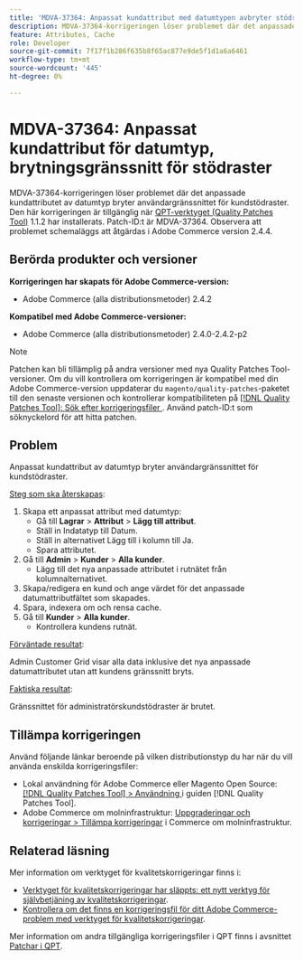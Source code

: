 ```yaml
---
title: 'MDVA-37364: Anpassat kundattribut med datumtypen avbryter stödrastergränssnittet'
description: MDVA-37364-korrigeringen löser problemet där det anpassade kundattributet av datumtyp bryter användargränssnittet för kundstödraster. Den här korrigeringen är tillgänglig när [QPT-verktyget (Quality Patches Tool)](https://experienceleague.adobe.com/en/docs/commerce-knowledge-base/kb/announcements/commerce-announcements/magento-quality-patches-released-new-tool-to-self-serve-quality-patches) 1.1.2 är installerat. Patch-ID:t är MDVA-37364. Observera att problemet schemaläggs att åtgärdas i Adobe Commerce version 2.4.4.
feature: Attributes, Cache
role: Developer
source-git-commit: 7f17f1b286f635b8f65ac877e9de5f1d1a6a6461
workflow-type: tm+mt
source-wordcount: '445'
ht-degree: 0%

---
```


# MDVA-37364: Anpassat kundattribut för datumtyp, brytningsgränssnitt för stödraster

MDVA-37364-korrigeringen löser problemet där det anpassade kundattributet av datumtyp bryter användargränssnittet för kundstödraster. Den här korrigeringen är tillgänglig när [QPT-verktyget (Quality Patches Tool)](https://experienceleague.adobe.com/en/docs/commerce-knowledge-base/kb/announcements/commerce-announcements/magento-quality-patches-released-new-tool-to-self-serve-quality-patches) 1.1.2 har installerats. Patch-ID:t är MDVA-37364. Observera att problemet schemaläggs att åtgärdas i Adobe Commerce version 2.4.4.

## Berörda produkter och versioner

**Korrigeringen har skapats för Adobe Commerce-version:**

* Adobe Commerce (alla distributionsmetoder) 2.4.2

**Kompatibel med Adobe Commerce-versioner:**

* Adobe Commerce (alla distributionsmetoder) 2.4.0-2.4.2-p2

>[!NOTE]
>
>Patchen kan bli tillämplig på andra versioner med nya Quality Patches Tool-versioner. Om du vill kontrollera om korrigeringen är kompatibel med din Adobe Commerce-version uppdaterar du `magento/quality-patches`-paketet till den senaste versionen och kontrollerar kompatibiliteten på [[!DNL Quality Patches Tool]: Sök efter korrigeringsfiler ](https://experienceleague.adobe.com/en/docs/commerce-knowledge-base/kb/announcements/commerce-announcements/magento-quality-patches-released-new-tool-to-self-serve-quality-patches). Använd patch-ID:t som söknyckelord för att hitta patchen.

## Problem

Anpassat kundattribut av datumtyp bryter användargränssnittet för kundstödraster.

<u>Steg som ska återskapas</u>:

1. Skapa ett anpassat attribut med datumtyp:
   * Gå till **Lagrar** > **Attribut** > **Lägg till attribut**.
   * Ställ in Indatatyp till Datum.
   * Ställ in alternativet Lägg till i kolumn till Ja.
   * Spara attributet.
1. Gå till **Admin** > **Kunder** > **Alla kunder**.
   * Lägg till det nya anpassade attributet i rutnätet från kolumnalternativet.
1. Skapa/redigera en kund och ange värdet för det anpassade datumattributfältet som skapades.
1. Spara, indexera om och rensa cache.
1. Gå till **Kunder** > **Alla kunder**.
   * Kontrollera kundens rutnät.

<u>Förväntade resultat</u>:

Admin Customer Grid visar alla data inklusive det nya anpassade datumattributet utan att kundens gränssnitt bryts.

<u>Faktiska resultat</u>:

Gränssnittet för administratörskundstödraster är brutet.

## Tillämpa korrigeringen

Använd följande länkar beroende på vilken distributionstyp du har när du vill använda enskilda korrigeringsfiler:

* Lokal användning för Adobe Commerce eller Magento Open Source: [[!DNL Quality Patches Tool] > Användning ](/help/tools/quality-patches-tool/usage.md) i guiden [!DNL Quality Patches Tool].
* Adobe Commerce om molninfrastruktur: [Uppgraderingar och korrigeringar > Tillämpa korrigeringar](https://experienceleague.adobe.com/docs/commerce-cloud-service/user-guide/develop/upgrade/apply-patches.html) i Commerce om molninfrastruktur.

## Relaterad läsning

Mer information om verktyget för kvalitetskorrigeringar finns i:

* [Verktyget för kvalitetskorrigeringar har släppts: ett nytt verktyg för självbetjäning av kvalitetskorrigeringar](https://experienceleague.adobe.com/en/docs/commerce-knowledge-base/kb/announcements/commerce-announcements/magento-quality-patches-released-new-tool-to-self-serve-quality-patches).
* [Kontrollera om det finns en korrigeringsfil för ditt Adobe Commerce-problem med verktyget för kvalitetskorrigeringar](/help/tools/quality-patches-tool/patches-available-in-qpt/check-patch-for-magento-issue-with-magento-quality-patches.md).

Mer information om andra tillgängliga korrigeringsfiler i QPT finns i avsnittet [Patchar i QPT](https://support.magento.com/hc/en-us/sections/360010506631-Patches-available-in-MQP-tool-).
